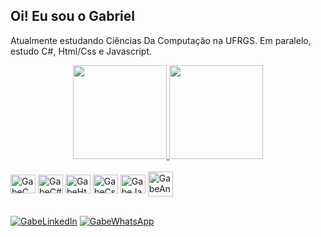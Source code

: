  <h2>Oi! Eu sou o Gabriel</h2>
 <p>Atualmente estudando Ciências Da Computação na UFRGS. Em paralelo, estudo C#, Html/Css e Javascript.</p>
  <div align="center">
  <a href="https://github.com/gabemontanet">
  <img height="150em" src="https://github-readme-stats.vercel.app/api?username=gabemontanet&show_icons=true&theme=dark&include_all_commits&count_private=true" style:"max-width: 100%;"/>
  <img height="150em" src="https://github-readme-stats.vercel.app/api/top-langs/?username=gabemontanet&layout=compact&langscount=16&theme=dark" style:"max-width: 100%;"/>
   </a>
  </div>
  <div style="display: inline-block;"><br>
    <img align="center" alt ="GabeC" height="30" width="40" src="https://cdn.jsdelivr.net/gh/devicons/devicon/icons/c/c-original.svg">
    <img align="center" alt ="GabeC#" height="30" width="40" src="https://cdn.jsdelivr.net/gh/devicons/devicon/icons/csharp/csharp-plain.svg">
    <img align="center" alt ="GabeHtml" height="30" width="40" src="https://cdn.jsdelivr.net/gh/devicons/devicon/icons/html5/html5-plain.svg">
    <img align="center" alt ="GabeCss" height="30" width="40" src="https://cdn.jsdelivr.net/gh/devicons/devicon/icons/css3/css3-plain.svg">
    <img align="center" alt ="GabeJavascript" height="30" width="40" src="https://cdn.jsdelivr.net/gh/devicons/devicon/icons/javascript/javascript-plain.svg">
    <img align="center" alt ="GabeAngular" height"30" width="40" src="https://cdn.jsdelivr.net/gh/devicons/devicon/icons/angularjs/angularjs-plain.svg">
          
  
  </div>
  
  ##
  <div>
    <a href="https://www.linkedin.com/in/gabriel-montanet-614931208/" target="_blank"><img align = "center" alt="GabeLinkedIn" src="https://camo.githubusercontent.com/c00f87aeebbec37f3ee0857cc4c20b21fefde8a96caf4744383ebfe44a47fe3f/68747470733a2f2f696d672e736869656c64732e696f2f62616467652f2d4c696e6b6564496e2d2532333030373742353f7374796c653d666f722d7468652d6261646765266c6f676f3d6c696e6b6564696e266c6f676f436f6c6f723d7768697465" /></a>
   <a href="https://wa.me/+5551993471256" target="_blank"><img align = "center" alt="GabeWhatsApp" src="https://img.shields.io/badge/WhatsApp-25D366?style=for-the-badge&logo=whatsapp&logoColor=white">
    
  </div>

